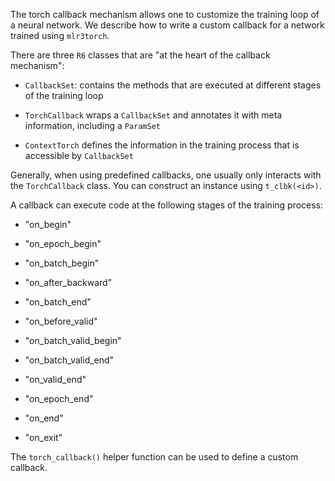 The torch callback mechanism allows one to customize the training loop of a neural network. We describe how to write a custom callback for a network trained using `mlr3torch`.

There are three `R6` classes that are "at the heart of the callback mechanism":

- `CallbackSet`: contains the methods that are executed at different stages of the training loop

- `TorchCallback` wraps a `CallbackSet` and annotates it with meta information, including a `ParamSet`

- `ContextTorch` defines the information in the training process that is accessible by `CallbackSet`

Generally, when using predefined callbacks, one usually only interacts with the `TorchCallback` class. You can construct an instance using `t_clbk(<id>)`.

A callback can execute code at the following stages of the training process:

- "on_begin"

- "on_epoch_begin"

- "on_batch_begin"

- "on_after_backward"

- "on_batch_end"

- "on_before_valid"

- "on_batch_valid_begin"

- "on_batch_valid_end"

- "on_valid_end"

- "on_epoch_end"

- "on_end"

- "on_exit"

The `torch_callback()` helper function can be used to define a custom callback.